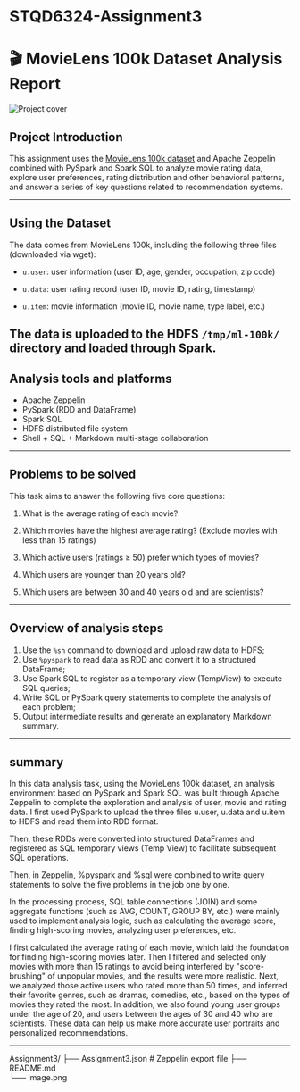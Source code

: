 # STQD6324-Assignment3
# 🎬 MovieLens 100k Dataset Analysis Report

![Project cover](images.png)


## Project Introduction

This assignment uses the [MovieLens 100k dataset](https://grouplens.org/datasets/movielens/100k/) and Apache Zeppelin combined with PySpark and Spark SQL to analyze movie rating data, explore user preferences, rating distribution and other behavioral patterns, and answer a series of key questions related to recommendation systems.

---

## Using the Dataset

The data comes from MovieLens 100k, including the following three files (downloaded via wget):

- `u.user`: user information (user ID, age, gender, occupation, zip code)

- `u.data`: user rating record (user ID, movie ID, rating, timestamp)

- `u.item`: movie information (movie ID, movie name, type label, etc.)

The data is uploaded to the HDFS `/tmp/ml-100k/` directory and loaded through Spark.
---

## Analysis tools and platforms

- Apache Zeppelin
- PySpark (RDD and DataFrame)
- Spark SQL
- HDFS distributed file system
- Shell + SQL + Markdown multi-stage collaboration

---

## Problems to be solved

This task aims to answer the following five core questions:

1. What is the average rating of each movie?

2. Which movies have the highest average rating? (Exclude movies with less than 15 ratings)

3. Which active users (ratings ≥ 50) prefer which types of movies?

4. Which users are younger than 20 years old?

5. Which users are between 30 and 40 years old and are scientists?

---

## Overview of analysis steps

1. Use the `%sh` command to download and upload raw data to HDFS;
2. Use `%pyspark` to read data as RDD and convert it to a structured DataFrame;
3. Use Spark SQL to register as a temporary view (TempView) to execute SQL queries;
4. Write SQL or PySpark query statements to complete the analysis of each problem;
5. Output intermediate results and generate an explanatory Markdown summary.

---

## summary

In this data analysis task, using the MovieLens 100k dataset, an analysis environment based on PySpark and Spark SQL was built through Apache Zeppelin to complete the exploration and analysis of user, movie and rating data.
I first used PySpark to upload the three files u.user, u.data and u.item to HDFS and read them into RDD format.

Then, these RDDs were converted into structured DataFrames and registered as SQL temporary views (Temp View) to facilitate subsequent SQL operations.

Then, in Zeppelin, %pyspark and %sql were combined to write query statements to solve the five problems in the job one by one.

In the processing process, SQL table connections (JOIN) and some aggregate functions (such as AVG, COUNT, GROUP BY, etc.) were mainly used to implement analysis logic, such as calculating the average score, finding high-scoring movies, analyzing user preferences, etc.

I first calculated the average rating of each movie, which laid the foundation for finding high-scoring movies later. Then I filtered and selected only movies with more than 15 ratings to avoid being interfered by "score-brushing" of unpopular movies, and the results were more realistic. Next, we analyzed those active users who rated more than 50 times, and inferred their favorite genres, such as dramas, comedies, etc., based on the types of movies they rated the most. In addition, we also found young user groups under the age of 20, and users between the ages of 30 and 40 who are scientists. These data can help us make more accurate user portraits and personalized recommendations.

---

Assignment3/
├── Assignment3.json         # Zeppelin export file
├── README.md             
└── image.png
